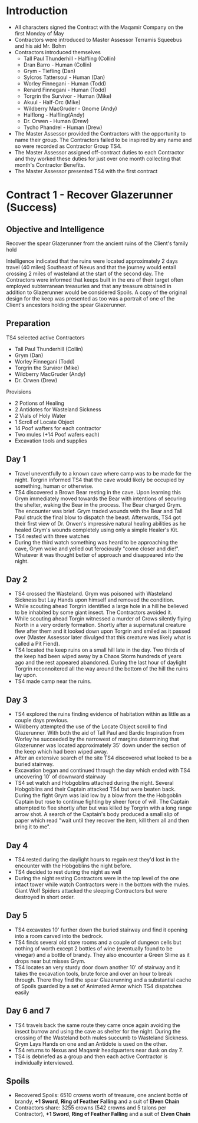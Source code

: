 # Introduction
* All characters signed the Contract with the Maqamir Company on the first Monday of May
* Contractors were introduced to Master Assessor Terramis Squeebus and his aid Mr. Bohm
* Contractors introduced themselves
    * Tall Paul Thunderhill - Halfling (Collin)
    * Dran Barro - Human (Collin)
    * Grym - Tiefling (Dan)
    * Sylcros Tattersoul - Human (Dan)
    * Worley Finnegani - Human (Todd)
    * Renard Finnegani - Human (Todd)
    * Torgrin the Survivor - Human (Mike)
    * Akuul - Half-Orc (Mike)
    * Wildberry MacGruder - Gnome (Andy)
    * Halflong - Halfling(Andy)
    * Dr. Orwen - Human (Drew)
    * Tycho Phandrel - Human (Drew)
* The Master Assessor provided the Contractors with the opportunity to name their group. The Contractors failed to be inspired by any name and so were recorded as Contractor Group TS4.
* The Master Assessor assigned off-contract duties to each Contractor and they worked these duties for just over one month collecting that month's Contractor Benefits.
* The Master Assessor presented TS4 with the first contract

# Contract 1 - Recover Glazerunner (Success)

## Objective and Intelligence
Recover the spear Glazerunner from the ancient ruins of the Client's family hold

Intelligence indicated that the ruins were located approximately 2 days travel (40 miles) Southeast of Nexus and that the journey would entail crossing 2 miles of wasteland at the start of the second day. The Contractors were informed that keeps built in the era of their target often employed subterranean treasuries and that any treasure obtained in addition to Glazerunner would be considered Spoils. A copy of the original design for the keep was presented as too was a portrait of one of the Client's ancestors holding the spear Glazerunner.

## Preparation
TS4 selected active Contractors
* Tall Paul Thunderhill (Collin)
* Grym (Dan)
* Worley Finnegani (Todd)
* Torgrin the Surviror (Mike)
* Wildberry MacGruder (Andy)
* Dr. Orwen (Drew)

Provisions
* 2 Potions of Healing
* 2 Antidotes for Wasteland Sickness
* 2 Vials of Holy Water
* 1 Scroll of Locate Object
* 14 Poof wafters for each contractor
* Two mules (+14 Poof wafers each)
* Excavation tools and supplies

## Day 1
* Travel uneventfully to a known cave where camp was to be made for the night. Torgrin informed TS4 that the cave would likely be occupied by something, human or otherwise.
* TS4 discovered a Brown Bear resting in the cave. Upon learning this Grym immediately moved towards the Bear with intentions of securing the shelter, waking the Bear in the process. The Bear charged Grym. The encounter was brief. Grym traded wounds with the Bear and Tall Paul struck the final blow to dispatch the beast. Afterwards, TS4 got their first view of Dr. Orwen's impressive natural healing abilities as he healed Grym's wounds completely using only a simple Healer's Kit.
* TS4 rested with three watches
* During the third watch something was heard to be approaching the cave, Grym woke and yelled out ferociously "come closer and die!". Whatever it was thought better of approach and disappeared into the night.

## Day 2
* TS4 crossed the Wasteland. Grym was poisoned with Wasteland Sickness but Lay Hands upon himself and removed the condition.
* While scouting ahead Torgrin identified a large hole in a hill he believed to be inhabited by some giant insect. The Contractors avoided it.
* While scouting ahead Torgin witnessed a murder of Crows silently flying North in a very orderly formation. Shortly after a supernatural creature flew after them and it looked down upon Torgrin and smiled as it passed over (Master Assessor later divulged that this creature was likely what is called a Pit Fiend).
* TS4 located the keep ruins on a small hill late in the day. Two thirds of the keep had been wiped away by a Chaos Storm hundreds of years ago and the rest appeared abandoned. During the last hour of daylight Torgrin reconnoitered all the way around the bottom of the hill the ruins lay upon.
* TS4 made camp near the ruins.

## Day 3
* TS4 explored the ruins finding evidence of habitation within as little as a couple days previous.
* Wildberry attempted the use of the Locate Object scroll to find Glazerunner. With both the aid of Tall Paul and Bardic Inspiration from Worley he succeeded by the narrowest of margins determining that Glazerunner was located approximately 35' down under the section of the keep which had been wiped away.
* After an extensive search of the site TS4 discovered what looked to be a buried stairway.
* Excavation began and continued through the day which ended with TS4 uncovering 10' of downward stairway
* TS4 set watch and Hobgoblins attached during the night. Several Hobgoblins and their Captain attacked TS4 but were beaten back. During the fight Grym was laid low by a blow from the the Hobgoblin Captain but rose to continue fighting by sheer force of will. The Captain attempted to flee shortly after but was killed by Torgrin with a long range arrow shot. A search of the Captain's body produced a small slip of paper which read "wait until they recover the item, kill them all and then bring it to me".

## Day 4
* TS4 rested during the daylight hours to regain rest they'd lost in the encounter with the Hobgoblins the night before.
* TS4 decided to rest during the night as well
* During the night resting Contractors were in the top level of the one intact tower while watch Contractors were in the bottom with the mules. Giant Wolf Spiders attacked the sleeping Contractors but were destroyed in short order.

## Day 5
* TS4 excavates 10' further down the buried stairway and find it opening into a room carved into the bedrock.
* TS4 finds several old store rooms and a couple of dungeon cells but nothing of worth except 2 bottles of wine (eventually found to be vinegar) and a bottle of brandy. They also encounter a Green Slime as it drops near but misses Grym.
* TS4 locates an very sturdy door down another 10' of stairway and it takes the excavation tools, brute force and over an hour to break through. There they find the spear Glazerunning and a substantial cache of Spoils guarded by a set of Animated Armor which TS4 dispatches easily

## Day 6 and 7
* TS4 travels back the same route they came once again avoiding the insect burrow and using the cave as shelter for the night. During the crossing of the Wasteland both mules succumb to Wasteland Sickness. Grym Lays Hands on one and an Antidote is used on the other.
* TS4 returns to Nexus and Maqamir headquarters near dusk on day 7.
* TS4 is debriefed as a group and then each active Contractor is individually interviewed.

## Spoils
* Recovered Spoils: 6510 crowns worth of treasure, one ancient bottle of brandy, __+1 Sword__, __Ring of Feather Falling__ and a suit of __Elven Chain__
* Contractors share: 3255 crowns (542 crowns and 5 talons per Contractor), __+1 Sword__, __Ring of Feather Falling__ and a suit of __Elven Chain__